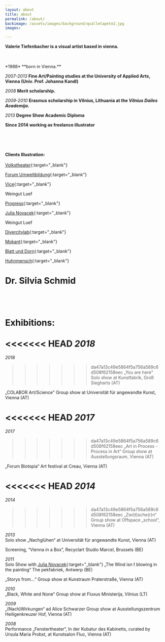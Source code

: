 ```yaml
---
layout: about
title: about
permalink: /about/
backimage: /assets/images/background/qualletapete2.jpg
images:

---
```

**Valerie Tiefenbacher is a visual artist based in vienna.**

<br>
<br>
*1988* **born in Vienna.**

*2007-2013* **Fine Art/Painting studies at the University of Applied Arts, Vienna (Univ. Prof. Johanna Kandl)**

*2008* **Merit scholarship.**

*2009-2010* **Erasmus scholarship in Vilnius, Lithuania at the *Vilnius Dailes Academija*.**

*2013* **Degree Show Academic Diploma**

**Since 2014 working as freelance illustrator**

<br>
<br>
<br>

**Clients Illustration:**
<br>
<br>
[Volkstheater](http://www.volkstheater.at/){:target="_blank"}

[Forum Umweltbildung](http://www.umweltbildung.at/nachrichten/langtexte/neuerscheinung-von-schweinen-und-brillanten.html){:target="_blank"}

[Vice](http://www.vice.com/alps/read/philippinacht-bester-brauch-der-welt-279){:target="_blank"}

Weingut Luef

[Progress](https://www.progress-online.at/){:target="_blank"}

[Julia Novacek](http://www.julianovacek.com/projekte/reisemobil-stellplatz/){:target="_blank"}

Weingut Luef

[Divercitylab](http://divercitylab.at/sheri-avraham/){:target="_blank"}

[Mokant](http://mokant.at/){:target="_blank"}

[Blatt und Dorn](http://www.blattunddorn.at/){:target="_blank"}

[Huhnmensch](https://huhnmensch.bandcamp.com/){:target="_blank"}

Dr. Silvia Schmid
<br>
<br>
<br>
<br>
**Exhibitions:**
<br>
<br>
<<<<<<< HEAD
*2018*
=======
*2018*  
>>>>>>> da47a13c49e5864f5a756a589c6d508f62158eec
„You are here" Solo show at Kunstfabrik, Groß Siegharts (AT)

„COLABOR Art/Science" Group show at Universität für angewandte Kunst, Vienna (AT)

<<<<<<< HEAD
*2017*
=======
*2017*  
>>>>>>> da47a13c49e5864f5a756a589c6d508f62158eec
„Art in Process - Process in Art“ Group show at Ausstellungsraum, Vienna (AT)

„Forum Biotopia“ Art festival at Creau, Vienna (AT)

<<<<<<< HEAD
*2014*
=======
*2014*  
>>>>>>> da47a13c49e5864f5a756a589c6d508f62158eec
„Zwi(t)sche(r)n“ Group show at Offspace „school“, Vienna (AT)

*2013*  
Solo show „Nachglühen“ at Universität für angewandte Kunst, Vienna (AT)

Screening, “Vienna in a Box”, Recyclart Studio Marcel, Brussels (BE)

*2011*  
Solo Show with [Julia Novacek](http://www.julianovacek.com/){:target="_blank"} „The Wind isn ́t blowing in the painting“ The pekfabriek, Antwerp (BE)

„Storys from...“ Group show at Kunstraum Praterstraße, Vienna (AT)

*2010*  
„Black, White and None“ Group show at Fluxus Ministerija, Vilnius (LT)

*2009*  
„(Nach)Wirkungen“ ad Alice Schwarzer Group show at Ausstellungszentrum Heiligenkreuzer Hof, Vienna (AT)

*2008*  
Performance „Fenstertheater“, In der Kubatur des Kabinetts, curated by  Ursula Maria Probst, at Kunstsalon Fluc, Vienna (AT)
